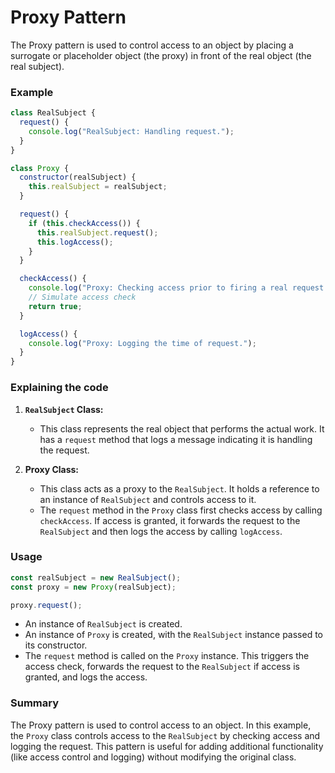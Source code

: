 # Proxy Pattern

The Proxy pattern is used to control access to an object by placing a surrogate or placeholder object (the proxy) in front of the real object (the real subject).

### Example

```js
class RealSubject {
  request() {
    console.log("RealSubject: Handling request.");
  }
}

class Proxy {
  constructor(realSubject) {
    this.realSubject = realSubject;
  }

  request() {
    if (this.checkAccess()) {
      this.realSubject.request();
      this.logAccess();
    }
  }

  checkAccess() {
    console.log("Proxy: Checking access prior to firing a real request.");
    // Simulate access check
    return true;
  }

  logAccess() {
    console.log("Proxy: Logging the time of request.");
  }
}
```

### Explaining the code

1. **`RealSubject` Class:**

   - This class represents the real object that performs the actual work. It has a `request` method that logs a message indicating it is handling the request.

2. **Proxy Class:**

   - This class acts as a proxy to the `RealSubject`. It holds a reference to an instance of `RealSubject` and controls access to it.
   - The `request` method in the `Proxy` class first checks access by calling `checkAccess`. If access is granted, it forwards the request to the `RealSubject` and then logs the access by calling `logAccess`.

### Usage

```js
const realSubject = new RealSubject();
const proxy = new Proxy(realSubject);

proxy.request();
```

- An instance of `RealSubject` is created.
- An instance of `Proxy` is created, with the `RealSubject` instance passed to its constructor.
- The `request` method is called on the `Proxy` instance. This triggers the access check, forwards the request to the `RealSubject` if access is granted, and logs the access.

### Summary

The Proxy pattern is used to control access to an object. In this example, the `Proxy` class controls access to the `RealSubject` by checking access and logging the request. This pattern is useful for adding additional functionality (like access control and logging) without modifying the original class.
